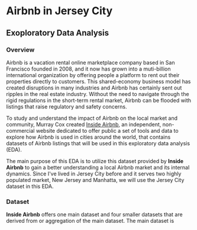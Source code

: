 # Airbnb in Jersey City
## Exoploratory Data Analysis

### Overview
Airbnb is a vacation rental online marketplace company based in San Francisco founded in 2008, and it now has grown into a muti-billion international organization by offering people a platform to rent out their properties directly to customers. This shared-economy business model has created disruptions in many industries and Airbnb has certainly sent out ripples in the real estate industry. Without the need to navigate through the rigid regulations in the short-term rental market, Airbnb can be flooded with listings that raise regulatory and safety concerns. 

To study and understand the impact of Airbnb on the local market and community, Murray Cox created [Inside Airbnb](http://insideairbnb.com/about.html), an independent, non-commercial website dedicated to offer public a set of tools and data to explore how Airbnb is used in cities around the world, that contains datasets of Airbnb listings that will be used in this exploratory data analysis (EDA).

The main purpose of this EDA is to utilize this dataset provided by **Inside Airbnb** to gain a better understanding a local Airbnb market and its internal dynamics. Since I've lived in Jersey City before and it serves two highly populated market, New Jersey and Manhatta, we will use the Jersey City dataset in this EDA.

### Dataset
**Inside Airbnb** offers one main dataset and four smaller datasets that are derived from or aggregation of the main dataset. The main dataset is 

